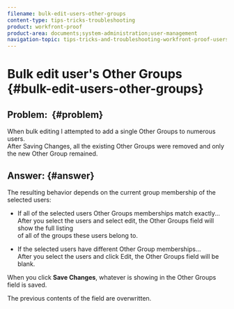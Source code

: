 ```yaml
---
filename: bulk-edit-users-other-groups
content-type: tips-tricks-troubleshooting
product: workfront-proof
product-area: documents;system-administration;user-management
navigation-topic: tips-tricks-and-troubleshooting-workfront-proof-users-and-contacts
---
```





# Bulk edit user's Other Groups {#bulk-edit-users-other-groups}



## Problem:&nbsp; {#problem}

When bulk editing I attempted to add a single Other Groups to numerous users.  
After Saving Changes, all the existing Other Groups were removed and only the new Other Group remained.&nbsp;


## Answer: {#answer}

The resulting behavior depends&nbsp;on the current group membership of the selected users:



* If all of the selected users Other Groups memberships match exactly...  
  After you select the users and select edit, the Other Groups field will show the full listing  
  of all of the groups these users belong to.&nbsp;

* If the selected users have different Other Group memberships...  
  After you select the users and click Edit, the Other Groups field will be blank.


When you click **Save Changes**, whatever is showing in the Other Groups field is saved.  



The previous contents of the field are overwritten.&nbsp; 
